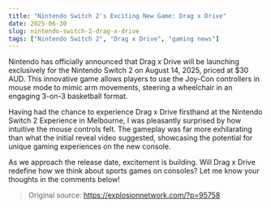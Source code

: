 ```yaml
---
title: "Nintendo Switch 2's Exciting New Game: Drag x Drive"
date: 2025-06-30
slug: nintendo-switch-2-drag-x-drive
tags: ["Nintendo Switch 2", "Drag x Drive", "gaming news"]
---
```

Nintendo has officially announced that Drag x Drive will be launching exclusively for the Nintendo Switch 2 on August 14, 2025, priced at $30 AUD. This innovative game allows players to use the Joy-Con controllers in mouse mode to mimic arm movements, steering a wheelchair in an engaging 3-on-3 basketball format. 

Having had the chance to experience Drag x Drive firsthand at the Nintendo Switch 2 Experience in Melbourne, I was pleasantly surprised by how intuitive the mouse controls felt. The gameplay was far more exhilarating than what the initial reveal video suggested, showcasing the potential for unique gaming experiences on the new console.

As we approach the release date, excitement is building. Will Drag x Drive redefine how we think about sports games on consoles? Let me know your thoughts in the comments below!

> Original source: https://explosionnetwork.com/?p=95758